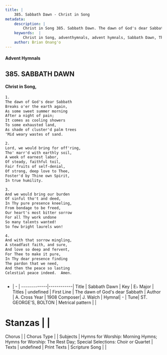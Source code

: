 ```yaml
---
title: |
    385. Sabbath Dawn - Christ in Song
metadata:
    description: |
        Christ in Song 385. Sabbath Dawn. The dawn of God's dear Sabbath Breaks o'er the earth again, As some sweet summer morning After a night of pain; It comes as cooling showers To some exhausted land, As shade of cluster'd palm trees 'Mid weary wastes of sand.
    keywords:  |
        Christ in Song, adventhymnals, advent hymnals, Sabbath Dawn, The dawn of God's dear Sabbath. 
    author: Brian Onang'o
---
```


#### Advent Hymnals
## 385. SABBATH DAWN
####  Christ in Song,

```txt
1.
The dawn of God's dear Sabbath
Breaks o'er the earth again,
As some sweet summer morning
After a night of pain;
It comes as cooling showers
To some exhausted land,
As shade of cluster'd palm trees
'Mid weary wastes of sand.

2.
Lord, we would bring for off'ring,
Tho' marr'd with earthly soil,
A week of earnest labor,
Of steady, faithful toil,
Fair fruits of self-denial,
Of strong, deep love to Thee,
Foster'd by Thine own Spirit,
In true humility.

3.
And we would bring our burden 
Of sinful tho't and deed,
In Thy pure presence kneeling,
From bondage to be freed,
Our heart's most bitter sorrow
For all Thy work undone
So many talents wanted!
So few bright laurels won!

4.
And with that sorrow mingling,
A steadfast faith, and sure,
And love so deep and fervent,
For Thee to make it pure,
In Thy dear presence finding
The pardon that we need,
And then the peace so lasting
Celestial peace indeed.  Amen.



```

- |   -  |
-------------|------------|
Title | Sabbath Dawn |
Key | E♭ Major |
Titles | undefined |
First Line | The dawn of God's dear Sabbath |
Author | A. Cross
Year | 1908
Composer| J. Walch |
Hymnal|  - |
Tune| ST. GEORGE'S, BOLTON |
Metrical pattern | |
# Stanzas |  |
Chorus |  |
Chorus Type |  |
Subjects | Hymns for Worship: Morning Hymns; Hymns for Worship: The Rest Day; Special Selections: Choir or Quartet |
Texts | undefined |
Print Texts | 
Scripture Song |  |
    
